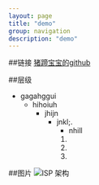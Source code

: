 ```yaml
---
layout: page
title: "demo"
group: navigation
description: "demo"
---
```


##链接
[猪蹄宝宝的github](https://github.com/gadfly3173/) 

##层级
* gagahggui
  * hihoiuh
    * jhijn
      * jnkl;.
        * nhill
        1.
        2.
        3.

##图片
![ISP 架构](/images/posts/2016/06/isp_archi.PNG)